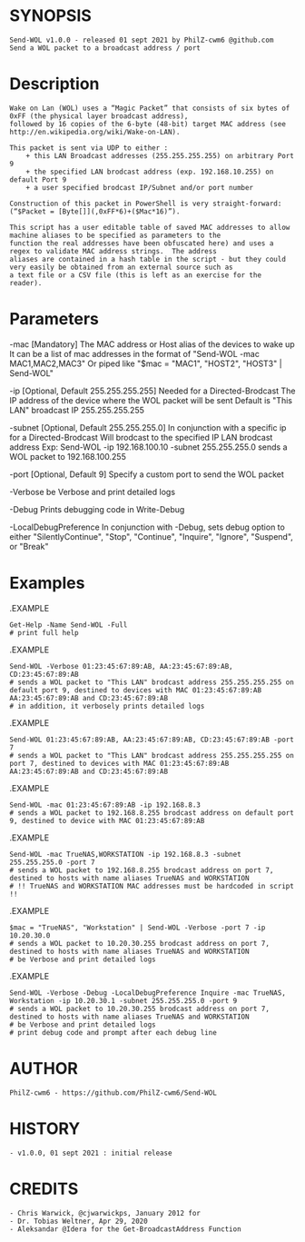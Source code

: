 # SYNOPSIS
    Send-WOL v1.0.0 - released 01 sept 2021 by PhilZ-cwm6 @github.com
    Send a WOL packet to a broadcast address / port


# Description
    Wake on Lan (WOL) uses a “Magic Packet” that consists of six bytes of 0xFF (the physical layer broadcast address),
    followed by 16 copies of the 6-byte (48-bit) target MAC address (see http://en.wikipedia.org/wiki/Wake-on-LAN).

    This packet is sent via UDP to either :
        + this LAN Broadcast addresses (255.255.255.255) on arbitrary Port 9
        + the specified LAN brodcast address (exp. 192.168.10.255) on default Port 9
        + a user specified brodcast IP/Subnet and/or port number

    Construction of this packet in PowerShell is very straight-forward: (“$Packet = [Byte[]](,0xFF*6)+($Mac*16)”).

    This script has a user editable table of saved MAC addresses to allow machine aliases to be specified as parameters to the
    function the real addresses have been obfuscated here) and uses a regex to validate MAC address strings.  The address
    aliases are contained in a hash table in the script - but they could very easily be obtained from an external source such as
    a text file or a CSV file (this is left as an exercise for the reader).


# Parameters
-mac
    [Mandatory]
    The MAC address or Host alias of the devices to wake up
    It can be a list of mac addresses in the format of "Send-WOL -mac MAC1,MAC2,MAC3"
    Or piped like "$mac = "MAC1", "HOST2", "HOST3" | Send-WOL"


-ip
    [Optional, Default 255.255.255.255]
    Needed for a Directed-Brodcast
    The IP address of the device where the WOL packet will be sent
    Default is "This LAN" broadcast IP 255.255.255.255


-subnet
    [Optional, Default 255.255.255.0]
    In conjunction with a specific ip for a Directed-Brodcast
    Will brodcast to the specified IP LAN brodcast address
    Exp: Send-WOL -ip 192.168.100.10 -subnet 255.255.255.0
         sends a WOL packet to 192.168.100.255


-port
    [Optional, Default 9]
    Specify a custom port to send the WOL packet


-Verbose
    be Verbose and print detailed logs

-Debug
    Prints debugging code in Write-Debug

-LocalDebugPreference
    In conjunction with -Debug, sets debug option to either "SilentlyContinue", "Stop", "Continue", "Inquire", "Ignore", "Suspend", or "Break"

# Examples
.EXAMPLE

    Get-Help -Name Send-WOL -Full
    # print full help

.EXAMPLE

    Send-WOL -Verbose 01:23:45:67:89:AB, AA:23:45:67:89:AB, CD:23:45:67:89:AB
    # sends a WOL packet to "This LAN" brodcast address 255.255.255.255 on default port 9, destined to devices with MAC 01:23:45:67:89:AB AA:23:45:67:89:AB and CD:23:45:67:89:AB
    # in addition, it verbosely prints detailed logs

.EXAMPLE

    Send-WOL 01:23:45:67:89:AB, AA:23:45:67:89:AB, CD:23:45:67:89:AB -port 7
    # sends a WOL packet to "This LAN" brodcast address 255.255.255.255 on port 7, destined to devices with MAC 01:23:45:67:89:AB AA:23:45:67:89:AB and CD:23:45:67:89:AB

.EXAMPLE

    Send-WOL -mac 01:23:45:67:89:AB -ip 192.168.8.3
    # sends a WOL packet to 192.168.8.255 brodcast address on default port 9, destined to device with MAC 01:23:45:67:89:AB

.EXAMPLE

    Send-WOL -mac TrueNAS,WORKSTATION -ip 192.168.8.3 -subnet 255.255.255.0 -port 7
    # sends a WOL packet to 192.168.8.255 brodcast address on port 7, destined to hosts with name aliases TrueNAS and WORKSTATION
    # !! TrueNAS and WORKSTATION MAC addresses must be hardcoded in script !!

.EXAMPLE

    $mac = "TrueNAS", "Workstation" | Send-WOL -Verbose -port 7 -ip 10.20.30.0
    # sends a WOL packet to 10.20.30.255 brodcast address on port 7, destined to hosts with name aliases TrueNAS and WORKSTATION
    # be Verbose and print detailed logs

.EXAMPLE

    Send-WOL -Verbose -Debug -LocalDebugPreference Inquire -mac TrueNAS, Workstation -ip 10.20.30.1 -subnet 255.255.255.0 -port 9
    # sends a WOL packet to 10.20.30.255 brodcast address on port 7, destined to hosts with name aliases TrueNAS and WORKSTATION
    # be Verbose and print detailed logs
    # print debug code and prompt after each debug line


# AUTHOR
    PhilZ-cwm6 - https://github.com/PhilZ-cwm6/Send-WOL

# HISTORY
    - v1.0.0, 01 sept 2021 : initial release

# CREDITS
    - Chris Warwick, @cjwarwickps, January 2012 for 
    - Dr. Tobias Weltner, Apr 29, 2020
    - Aleksandar @Idera for the Get-BroadcastAddress Function
